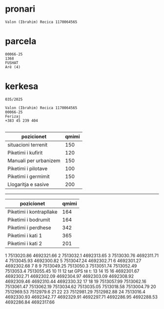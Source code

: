 # pronari
```
Valon (Ibrahim) Recica 1170064565

```
# parcela

```
00066-25
1368
FUSHAT
Arë (4)

```
# kerkesa
```
035/2025

Valon (Ibrahim) Recica 1170064565
00066-25
Ferizaj
+383 45 239 404


```


| pozicionet | qmimi |
| -------------- | --------------- |
| situacioni terrenit | 150 |
| Piketimi i kufirit | 120 |
| Manuali per urbanizem | 150 |
| Piketimi i pilotave | 100 |
| Piketimi i germimit | 150 |
| Llogaritja e sasive | 200 |
--------------------------------


| pozicionet | qmimi |
| -------------- | --------------- |
| Piketimi i kontrapllake | 164 |
| Piketimi i bodrumit | 164 |
| Piketimi i perdhese | 342 |
| Piketimi i kati 1 |365 |
| Piketimi i kati 2 |201 |


1 7513020.86 4692321.66
2 7513032.1 4692313.65
3 7513030.76 4692311.71
4 7513045.93 4692300.82
5 7513047.24 4692302.71
6
4692301.27
4692302.68
7
8
9
7513049.25
7513050.3
7513051.74
7513052.49
7513053.4
7513055.45
10
11
12
tat GPS të
t:
13
14
15
16
4692301.67
4692302.71
4692302.09
4692304.97
4692303.09
4692308.92
4692309.46
4692310.44
4692330.32
17
18
19
7513057.99
7513062.16
7513061.47
7513062.19
7513034.62
7513035.05
7513018.58
7513004.79
20
7512969.53
7512979.6
21
22
23
7512981.29
7512982.88
24
7513016.4
4692330.93
4692342.77
4692329.91
4692297.71
4692286.95
4692288.53
4692286.84
4692317.66
